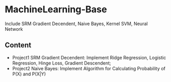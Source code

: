 # MachineLearning-Base
Include SRM Gradient Decendent, Naive Bayes, Kernel SVM, Neural Network

## Content
* Project1 SRM Gradient Decendent: Implement Ridge Regression, Logistic Regression, Hinge Loss, Gradient Descendent;
* Project2 Naive Bayes: Implement Algorithm for Calculating Probability of P(X) and P(X|Y)
